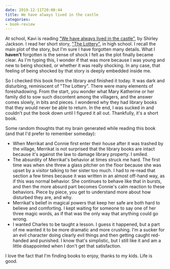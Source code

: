 ```yaml
---
date: 2019-12-11T20:00:44
title: We have always lived in the castle
categories:
- book-review
---
```


At school, Kavi is reading
["We have always lived in the castle"](https://amzn.to/2PctnQm), by Shirley Jackson. I
read her short story,
["The Lottery"](https://www.newyorker.com/magazine/1948/06/26/the-lottery), in high school. I
recall the main plot of the story, but I'm sure I have forgotten many details.
What I **haven't** forgotten is the sense of shock I felt as the plot finally became
clear. As I'm typing this, I wonder if that was more because I was young and new to
being shocked, or whether it was really shocking. In any case, that feeling of being
shocked by that story is deeply embedded inside me.

So I checked this book from the library and finished it today. It was dark and
disturbing, reminiscent of "The Lottery". There were many elements of foreshadowing.
From the start, you wonder what Mary Katherine or her family did to sow such discontent
among the villagers, and the answer comes slowly, in bits and pieces. I wondered why
they had library books that they would never be able to return. In the end, I was sucked
in and couldn't put the book down until I figured it all out. Thankfully, it's a short
book.

Some random thoughts that my brain generated while reading this book (and that I'd
prefer to remember someday):

* When Merrikat and Connie first enter their house after it was trashed by the village,
Merrikat is not surprised that the library books are intact because it's against the law
to damage library property. I smiled.
* The absurdity of Merrikat's behavior at times struck me hard. The first time was when
she threw a glass pitcher on the floor because she was upset by a visitor talking to her
sister too much. I had to re-read that section a few times because it was written in an
almost off-hand way, as if this was normal behavior. She continues to behave like that
in bursts, and then the more absurd part becomes Connie's calm reaction to these
behaviors. Piece by piece, you get to understand more about how disturbed they are, and
why.
* Merrikat's belief in magical powers that keep her safe are both hard to believe and
comforting. I kept waiting for someone to say one of her three magic words, as if that
was the only way that anything could go wrong.
* I wanted Charles to be taught a lesson. I guess it happened, but a part of me wanted
it to be more dramatic and more crushing. I'm a sucker for an evil character doing
clearly evil things and then getting caught red-handed and punished. I know that's
simplistic, but I still like it and am a little disappointed when I don't get that
satisfaction.

I love the fact that I'm finding books to enjoy, thanks to my kids. Life is good.
